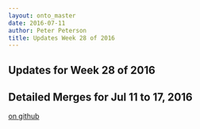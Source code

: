 ```yaml
---
layout: onto_master
date: 2016-07-11
author: Peter Peterson
title: Updates Week 28 of 2016
---
```

Updates for Week 28 of 2016
---------------------------

Detailed Merges for Jul 11 to 17, 2016
--------------------------------------
[on github](https://github.com/mantidproject/mantid/pulls?q=is%3Apr+merged%3A2016-07-12..2016-07-17)

